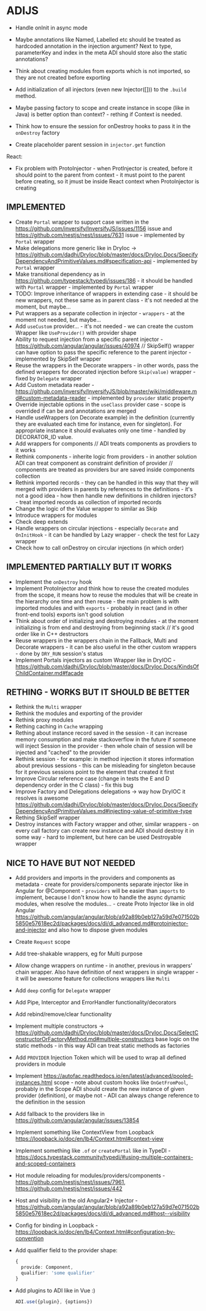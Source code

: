 # ADIJS

- Handle onInit in async mode
- Maybe annotations like Named, Labelled etc should be treated as hardcoded annotation in the injection argument? Next to type, parameterKey and index in the meta ADI should store also the static annotations?
- Think about creating modules from exports which is not imported, so they are not created before exporting

- Add initialization of all injectors (even new Injector([])) to the `.build` method.
- Maybe passing factory to scope and create instance in scope (like in Java) is better option than context? - rething if Context is needed.
- Think how to ensure the session for onDestroy hooks to pass it in the `onDestroy` factory
- Create placeholder parent session in `injector.get` function

React:
- Fix problem with ProtoInjector - when ProtInjector is created, before it should point to the parent from context - it must point to the parent before creating, so it jmust be inside React context when ProtoInjector is creating

## IMPLEMENTED

- Create `Portal` wrapper to support case written in the https://github.com/inversify/InversifyJS/issues/1156 issue and https://github.com/nestjs/nest/issues/7631 issue - implemented by `Portal` wrapper
- Make delegations more generic like in DryIoc -> https://github.com/dadhi/DryIoc/blob/master/docs/DryIoc.Docs/SpecifyDependencyAndPrimitiveValues.md#specification-api - implemented by `Portal` wrapper
- Make transitional dependency as in https://github.com/typestack/typedi/issues/186 - it should be handled with `Portal` wrapper - implemented by `Portal` wrapper
- TODO: Improve inheritance of wrappers in extending case - it should be new wrappers, not these same as in parent class - it's not needed at the moment, but maybe...
- Put wrappers as a separate collection in injector - `wrappers` - at the moment not needed, but maybe...
- Add `useCustom` provider... - it's not needed - we can create the custom Wrapper like `UseProvider()` with provider shape
- Ability to request injection from a specific parent injector - https://github.com/angular/angular/issues/40974 // SkipSelf() wrapper can have option to pass the specific reference to the parent injector - implemented by SkipSelf wrapper
- Reuse the wrappers in the Decorate wrappers - in other words, pass the defined wrappers for decorated injection before `Skip(value)` wrapper - fixed by `Delegate` wrapper
- Add Custom metadata reader - https://github.com/inversify/InversifyJS/blob/master/wiki/middleware.md#custom-metadata-reader - implemented by `provider` static property
- Override injectable options in the `useClass` provider case - scope is overrided if can be and annotations are merged
- Handle useWrappers (on Decorate example) in the definition (currently they are evaluated each time for instance, even for singleton). For appropriate instance it should evaluates only one time - handled by DECORATOR_ID value.
- Add wrappers for components // ADI treats components as provdiers to it works
- Rethink components - inherite logic from providers - in another solution ADI can treat component as constraint definition of provider // components are treated as providers bur are saved inside components collection
- Rethink imported records - they can be handled in this way that they will merged with providers in parents by references to the definitions - it's not a good idea - how then handle new definitions in children injectors? - treat imported records as collection of imported records
- Change the logic of the Value wrapper to similar as Skip 
- Introduce wrappers for modules
- Check deep extends
- Handle wrappers on circular injections - especially `Decorate` and `OnInitHook` - it can be handled by Lazy wrapper - check the test for Lazy wrapper
- Check how to call onDestroy on circular injections (in which order)

## IMPLEMENTED PARTIALLY BUT IT WORKS

- Implement the `onDestroy` hook
- Implement ProtoInjector and think how to reuse the created modules from the scope, it means how to reuse the modules that will be create in the hierarchy one time and then reuse - the main problem is with imported modules and with `exports` - probably in react (and in other front-end tools) exports isn't good solution
- Think about order of initializing and destroying modules - at the moment initializing is from end and destroying from beginning stack // it's good order like in C++ destructors
- Reuse wrappers in the wrappers chain in the Fallback, Multi and Decorate wrappers - it can be also useful in the other custom wrappers - done by `DRY_RUN` session's status
- Implement Portals injectors as custom Wrapper like in DryIOC - https://github.com/dadhi/DryIoc/blob/master/docs/DryIoc.Docs/KindsOfChildContainer.md#facade

## RETHING - WORKS BUT IT SHOULD BE BETTER

- Rethink the `Multi` wrapper
- Rethink the modules and exporting of the provider
- Rethink proxy modules
- Rething caching in `Cache` wrapping
- Rething about instance record saved in the session - it can increase memory consumption and make stackoverflow in the future if someone will inject Session in the provider - then whole chain of session will be injected and "cached" to the provider
- Rethink session - for example: in method injection it stores information about previous sessions - this can be misleading for singleton because for it previous sessions point to the element that created it first
- Improve Circular reference case (change in tests the E and D dependency order in the C class) - fix this bug
- Improve Factory and Delegations delegations -> way how DryIOC it resolves is awesome https://github.com/dadhi/DryIoc/blob/master/docs/DryIoc.Docs/SpecifyDependencyAndPrimitiveValues.md#injecting-value-of-primitive-type
- Rething SkipSelf wrapper
- Destroy instances with Factory wrapper and other, similar wrappers - on every call factory can create new instance and ADI should destroy it in some way - hard to implement, but here can be used Destroyable wrapper


## NICE TO HAVE BUT NOT NEEDED

- Add providers and imports in the providers and components as metadata - create for providers/components separate injector like in Angular for @Component - `providers` will be easier than `imports` to implement, because I don't know how to handle the async dynamic modules, when resolve the modules... - create Proto Injector like in old Angular https://github.com/angular/angular/blob/a92a89b0eb127a59d7e071502b5850e57618ec2d/packages/docs/di/di_advanced.md#protoinjector-and-injector and also how to dispose given modules
- Create `Request` scope
- Add tree-shakable wrappers, eg for Multi purpose
- Allow change wrappers on runtime - in another, previous in wrappers' chain wrapper. Also have definition of next wrappers in single wrapper - it will be awesome feature for collections wrappers like `Multi`
- Add `deep` config for `Delegate` wrapper
- Add Pipe, Interceptor and ErrorHandler functionality/decorators
- Add rebind/remove/clear functionality
- Implement multiple constructors -> https://github.com/dadhi/DryIoc/blob/master/docs/DryIoc.Docs/SelectConstructorOrFactoryMethod.md#multiple-constructors base logic on the static methods - in this way ADI can treat static methods as factories
- Add `PROVIDER` Injection Token which will be used to wrap all defined providers in module
- Implement https://autofac.readthedocs.io/en/latest/advanced/pooled-instances.html scope - note about custom hooks like `OnGetFromPool`, probably in the Scope ADI should create the new instance of given provider (definition), or maybe not - ADI can always change reference to the definition in the session
- Add fallback to the providers like in https://github.com/angular/angular/issues/13854
- Implement something like ContextView from Loopback https://loopback.io/doc/en/lb4/Context.html#context-view
- Implement something like `.of` or `createPortal` like in TypeDI - https://docs.typestack.community/typedi/#using-multiple-containers-and-scoped-containers
- Hot module reloading for modules/providers/components - https://github.com/nestjs/nest/issues/7961, https://github.com/nestjs/nest/issues/442
- Host and visibility in the old Angular2+ Injector - https://github.com/angular/angular/blob/a92a89b0eb127a59d7e071502b5850e57618ec2d/packages/docs/di/di_advanced.md#host--visibility
- Config for binding in Loopback - https://loopback.io/doc/en/lb4/Context.html#configuration-by-convention
- Add qualifier field to the provider shape:

  ```ts
  {
    provide: Component,
    qualifier: 'some qualifier'
  }
  ```

- Add plugins to ADI like in Vue :)

  ```ts
  ADI.use({plugin}, {options})
  ```